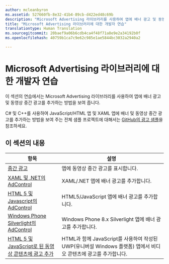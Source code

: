 ```yaml
---
author: mcleanbyron
ms.assetid: 527660fb-8e32-41b4-89cb-d422ed48c69b
description: "Microsoft Advertising 라이브러리를 사용하여 앱에 배너 광고 및 동영상 중간 광고를 추가하는 방법을 알아보려면 이 섹션의 연습을 사용합니다."
title: "Microsoft Advertising 라이브러리에 대한 개발자 연습"
translationtype: Human Translation
ms.sourcegitcommit: 20baef9a06b6cdb4ca4f48f71a8e9e2a34192b0f
ms.openlocfilehash: 40759b1ca7c9e62c985e1ae5844bc3032a2940a2

---
```


# Microsoft Advertising 라이브러리에 대한 개발자 연습




이 섹션의 연습에서는 Microsoft Advertising 라이브러리를 사용하여 앱에 배너 광고 및 동영상 중간 광고를 추가하는 방법을 보여 줍니다.

C# 및 C++를 사용하여 JavaScript/HTML 앱 및 XAML 앱에 배너 및 동영상 중간 광고를 추가하는 방법을 보여 주는 전체 샘플 프로젝트에 대해서는 [GitHub의 광고 샘플](http://aka.ms/githubads)을 참조하세요.

## 이 섹션의 내용

|  항목    | 설명 |               
|----------|-------|
| [중간 광고](interstitial-ads.md)    | 앱에 동영상 중간 광고를 표시합니다.        |
| [XAML 및 .NET의 AdControl](adcontrol-in-xaml-and--net.md)     | XAML/.NET 앱에 배너 광고를 추가합니다.        |
| [HTML 5 및 Javascript의 AdControl](adcontrol-in-html-5-and-javascript.md)     | HTML5/JavaScript 앱에 배너 광고를 추가합니다.        |
| [Windows Phone Silverlight의 AdControl](adcontrol-in-windows-phone-silverlight.md)       | Windows Phone 8.x Silverlight 앱에 배너 광고를 추가합니다. |
| [HTML 5 및 JavaScript로 된 동영상 콘텐츠에 광고 추가](add-advertisements-to-video-content.md)     |  HTML과 함께 JavaScript를 사용하여 작성된 UWP(유니버설 Windows 플랫폼) 앱에서 비디오 콘텐츠에 광고를 추가합니다. |



 

 



<!--HONumber=Aug16_HO3-->


